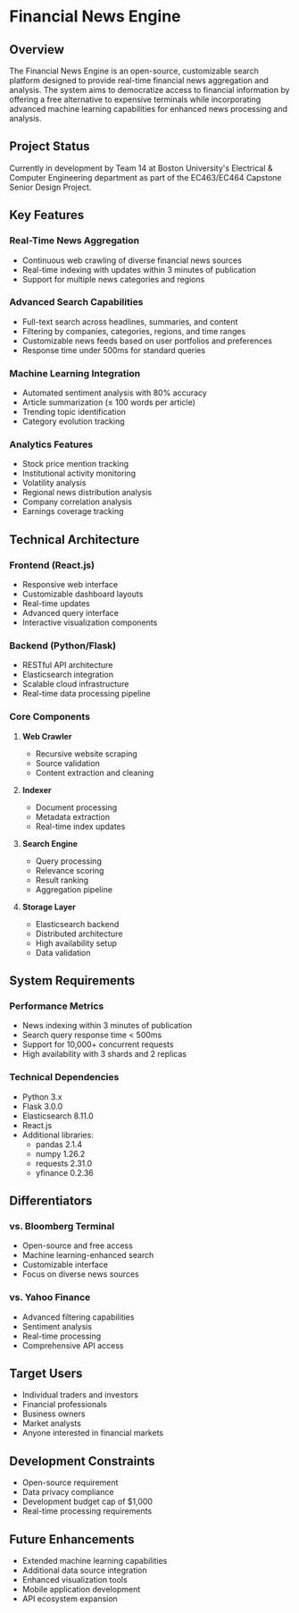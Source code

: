# Financial News Engine

## Overview
The Financial News Engine is an open-source, customizable search platform designed to provide real-time financial news aggregation and analysis. The system aims to democratize access to financial information by offering a free alternative to expensive terminals while incorporating advanced machine learning capabilities for enhanced news processing and analysis.

## Project Status
Currently in development by Team 14 at Boston University's Electrical & Computer Engineering department as part of the EC463/EC464 Capstone Senior Design Project.

## Key Features

### Real-Time News Aggregation
- Continuous web crawling of diverse financial news sources
- Real-time indexing with updates within 3 minutes of publication
- Support for multiple news categories and regions

### Advanced Search Capabilities
- Full-text search across headlines, summaries, and content
- Filtering by companies, categories, regions, and time ranges
- Customizable news feeds based on user portfolios and preferences
- Response time under 500ms for standard queries

### Machine Learning Integration
- Automated sentiment analysis with 80% accuracy
- Article summarization (≤ 100 words per article)
- Trending topic identification
- Category evolution tracking

### Analytics Features
- Stock price mention tracking
- Institutional activity monitoring
- Volatility analysis
- Regional news distribution analysis
- Company correlation analysis
- Earnings coverage tracking

## Technical Architecture

### Frontend (React.js)
- Responsive web interface
- Customizable dashboard layouts
- Real-time updates
- Advanced query interface
- Interactive visualization components

### Backend (Python/Flask)
- RESTful API architecture
- Elasticsearch integration
- Scalable cloud infrastructure
- Real-time data processing pipeline

### Core Components
1. **Web Crawler**
   - Recursive website scraping
   - Source validation
   - Content extraction and cleaning

2. **Indexer**
   - Document processing
   - Metadata extraction
   - Real-time index updates

3. **Search Engine**
   - Query processing
   - Relevance scoring
   - Result ranking
   - Aggregation pipeline

4. **Storage Layer**
   - Elasticsearch backend
   - Distributed architecture
   - High availability setup
   - Data validation

## System Requirements

### Performance Metrics
- News indexing within 3 minutes of publication
- Search query response time < 500ms
- Support for 10,000+ concurrent requests
- High availability with 3 shards and 2 replicas

### Technical Dependencies
- Python 3.x
- Flask 3.0.0
- Elasticsearch 8.11.0
- React.js
- Additional libraries:
  - pandas 2.1.4
  - numpy 1.26.2
  - requests 2.31.0
  - yfinance 0.2.36

## Differentiators

### vs. Bloomberg Terminal
- Open-source and free access
- Machine learning-enhanced search
- Customizable interface
- Focus on diverse news sources

### vs. Yahoo Finance
- Advanced filtering capabilities
- Sentiment analysis
- Real-time processing
- Comprehensive API access

## Target Users
- Individual traders and investors
- Financial professionals
- Business owners
- Market analysts
- Anyone interested in financial markets

## Development Constraints
- Open-source requirement
- Data privacy compliance
- Development budget cap of $1,000
- Real-time processing requirements

## Future Enhancements
- Extended machine learning capabilities
- Additional data source integration
- Enhanced visualization tools
- Mobile application development
- API ecosystem expansion
